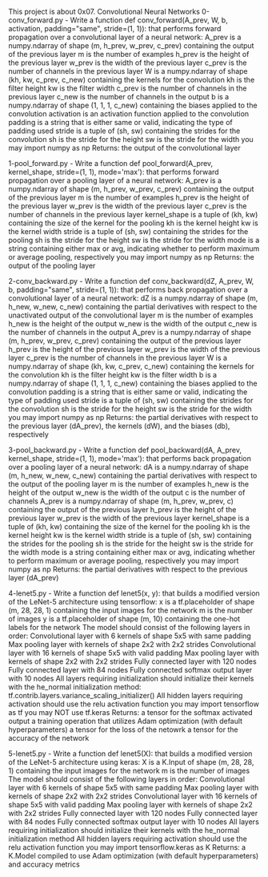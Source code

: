 This project is about 0x07. Convolutional Neural Networks
0-conv_forward.py - Write a function def conv_forward(A_prev, W, b, activation, padding="same", stride=(1, 1)): that performs forward propagation over a convolutional layer of a neural network:
A_prev is a numpy.ndarray of shape (m, h_prev, w_prev, c_prev) containing the output of the previous layer
m is the number of examples
h_prev is the height of the previous layer
w_prev is the width of the previous layer
c_prev is the number of channels in the previous layer
W is a numpy.ndarray of shape (kh, kw, c_prev, c_new) containing the kernels for the convolution
kh is the filter height
kw is the filter width
c_prev is the number of channels in the previous layer
c_new is the number of channels in the output
b is a numpy.ndarray of shape (1, 1, 1, c_new) containing the biases applied to the convolution
activation is an activation function applied to the convolution
padding is a string that is either same or valid, indicating the type of padding used
stride is a tuple of (sh, sw) containing the strides for the convolution
sh is the stride for the height
sw is the stride for the width
you may import numpy as np
Returns: the output of the convolutional layer

1-pool_forward.py - Write a function def pool_forward(A_prev, kernel_shape, stride=(1, 1), mode='max'): that performs forward propagation over a pooling layer of a neural network:
A_prev is a numpy.ndarray of shape (m, h_prev, w_prev, c_prev) containing the output of the previous layer
m is the number of examples
h_prev is the height of the previous layer
w_prev is the width of the previous layer
c_prev is the number of channels in the previous layer
kernel_shape is a tuple of (kh, kw) containing the size of the kernel for the pooling
kh is the kernel height
kw is the kernel width
stride is a tuple of (sh, sw) containing the strides for the pooling
sh is the stride for the height
sw is the stride for the width
mode is a string containing either max or avg, indicating whether to perform maximum or average pooling, respectively
you may import numpy as np
Returns: the output of the pooling layer

2-conv_backward.py - Write a function def conv_backward(dZ, A_prev, W, b, padding="same", stride=(1, 1)): that performs back propagation over a convolutional layer of a neural network:
dZ is a numpy.ndarray of shape (m, h_new, w_new, c_new) containing the partial derivatives with respect to the unactivated output of the convolutional layer
m is the number of examples
h_new is the height of the output
w_new is the width of the output
c_new is the number of channels in the output
A_prev is a numpy.ndarray of shape (m, h_prev, w_prev, c_prev) containing the output of the previous layer
h_prev is the height of the previous layer
w_prev is the width of the previous layer
c_prev is the number of channels in the previous layer
W is a numpy.ndarray of shape (kh, kw, c_prev, c_new) containing the kernels for the convolution
kh is the filter height
kw is the filter width
b is a numpy.ndarray of shape (1, 1, 1, c_new) containing the biases applied to the convolution
padding is a string that is either same or valid, indicating the type of padding used
stride is a tuple of (sh, sw) containing the strides for the convolution
sh is the stride for the height
sw is the stride for the width
you may import numpy as np
Returns: the partial derivatives with respect to the previous layer (dA_prev), the kernels (dW), and the biases (db), respectively

3-pool_backward.py - Write a function def pool_backward(dA, A_prev, kernel_shape, stride=(1, 1), mode='max'): that performs back propagation over a pooling layer of a neural network:
dA is a numpy.ndarray of shape (m, h_new, w_new, c_new) containing the partial derivatives with respect to the output of the pooling layer
m is the number of examples
h_new is the height of the output
w_new is the width of the output
c is the number of channels
A_prev is a numpy.ndarray of shape (m, h_prev, w_prev, c) containing the output of the previous layer
h_prev is the height of the previous layer
w_prev is the width of the previous layer
kernel_shape is a tuple of (kh, kw) containing the size of the kernel for the pooling
kh is the kernel height
kw is the kernel width
stride is a tuple of (sh, sw) containing the strides for the pooling
sh is the stride for the height
sw is the stride for the width
mode is a string containing either max or avg, indicating whether to perform maximum or average pooling, respectively
you may import numpy as np
Returns: the partial derivatives with respect to the previous layer (dA_prev)

4-lenet5.py - Write a function def lenet5(x, y): that builds a modified version of the LeNet-5 architecture using tensorflow:
x is a tf.placeholder of shape (m, 28, 28, 1) containing the input images for the network
m is the number of images
y is a tf.placeholder of shape (m, 10) containing the one-hot labels for the network
The model should consist of the following layers in order:
Convolutional layer with 6 kernels of shape 5x5 with same padding
Max pooling layer with kernels of shape 2x2 with 2x2 strides
Convolutional layer with 16 kernels of shape 5x5 with valid padding
Max pooling layer with kernels of shape 2x2 with 2x2 strides
Fully connected layer with 120 nodes
Fully connected layer with 84 nodes
Fully connected softmax output layer with 10 nodes
All layers requiring initialization should initialize their kernels with the he_normal initialization method: tf.contrib.layers.variance_scaling_initializer()
All hidden layers requiring activation should use the relu activation function
you may import tensorflow as tf
you may NOT use tf.keras
Returns:
a tensor for the softmax activated output
a training operation that utilizes Adam optimization (with default hyperparameters)
a tensor for the loss of the netowrk
a tensor for the accuracy of the network

5-lenet5.py - Write a function def lenet5(X): that builds a modified version of the LeNet-5 architecture using keras:
X is a K.Input of shape (m, 28, 28, 1) containing the input images for the network
m is the number of images
The model should consist of the following layers in order:
Convolutional layer with 6 kernels of shape 5x5 with same padding
Max pooling layer with kernels of shape 2x2 with 2x2 strides
Convolutional layer with 16 kernels of shape 5x5 with valid padding
Max pooling layer with kernels of shape 2x2 with 2x2 strides
Fully connected layer with 120 nodes
Fully connected layer with 84 nodes
Fully connected softmax output layer with 10 nodes
All layers requiring initialization should initialize their kernels with the he_normal initialization method
All hidden layers requiring activation should use the relu activation function
you may import tensorflow.keras as K
Returns: a K.Model compiled to use Adam optimization (with default hyperparameters) and accuracy metrics
